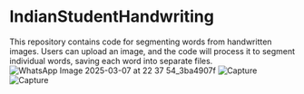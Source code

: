 # IndianStudentHandwriting
This repository contains code for segmenting words from handwritten images. Users can upload an image, and the code will process it to segment individual words, saving each word into separate files.
![WhatsApp Image 2025-03-07 at 22 37 54_3ba4907f](https://github.com/user-attachments/assets/24512f3a-d9d5-4822-a89e-8993e0c126d2)
![Capture](https://github.com/user-attachments/assets/102fa0e2-48ad-4ce5-a0d6-e36b46993c33)
![Capture](https://github.com/user-attachments/assets/f89fd71b-a5cb-44a1-ad73-21c23c872707)

